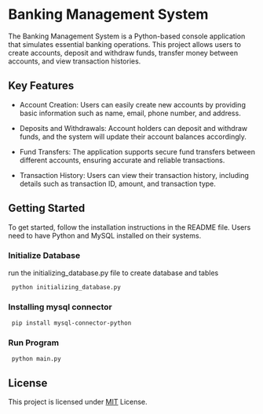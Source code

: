 
# Banking Management System

The Banking Management System is a Python-based console application that simulates essential banking operations. This project allows users to create accounts, deposit and withdraw funds, transfer money between accounts, and view transaction histories.


## Key Features

* Account Creation: Users can easily create new accounts by providing basic information such as name, email, phone number, and address.

* Deposits and Withdrawals: Account holders can deposit and withdraw funds, and the system will update their account balances accordingly.

* Fund Transfers: The application supports secure fund transfers between different accounts, ensuring accurate and reliable transactions.

* Transaction History: Users can view their transaction history, including details such as transaction ID, amount, and transaction type.
## Getting Started

To get started, follow the installation instructions in the README file. Users need to have Python and MySQL installed on their systems.

### Initialize Database
run the initializing_database.py file to create database and tables

```
 python initializing_database.py
```

### Installing mysql connector

```
 pip install mysql-connector-python
```

### Run Program
```
 python main.py
```

## License

This project is licensed under [MIT](https://choosealicense.com/licenses/mit/) License.

